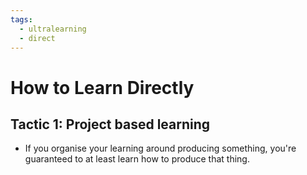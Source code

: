 ```yaml
---
tags:
  - ultralearning
  - direct
---
```

# How to Learn Directly
## Tactic 1: Project based learning
* If you organise your learning around producing something, you're guaranteed to at least learn how to produce that thing.
